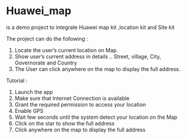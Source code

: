 # Huawei_map 
is a demo project to integrate Huawei map kit ,location kit and Site kit 

The project can do the following :
1)	Locate the user’s current location on Map.
2)	Show user’s current address in details .. Street, village, City, Governorate and Country
3)	The User can click anywhere on the map to display the full address.

Tutorial :
1)	Launch the app
2)	Make sure that Internet Connection is available 
3)	Grant the required permission to access your location 
4)	Enable GPS 
5)	Wait few seconds until the system detect your location on the Map
6)	Click on the star to show the full address
7)	Click anywhere on the map to display the full address
